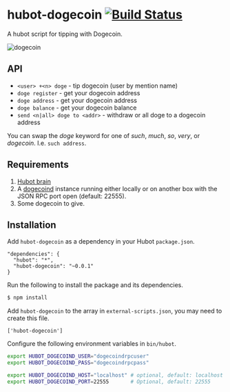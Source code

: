 # hubot-dogecoin [![Build Status](https://travis-ci.org/jico/hubot-dogecoin.svg?branch=travis)](https://travis-ci.org/jico/hubot-dogecoin)

A hubot script for tipping with Dogecoin.

![dogecoin](http://i.imgur.com/klX8aS3l.png)

## API

* `<user> +<n> doge` - tip <user> <n> dogecoin (user by mention name)
* `doge register` - get your dogecoin address
* `doge address`  - get your dogecoin address
* `doge balance`  - get your dogecoin balance
* `send <n|all> doge to <addr>` - withdraw <n> or all doge to a dogecoin address

You can swap the _doge_ keyword for one of _such_, _much_, _so_, _very_, or _dogecoin_. I.e. `such address`.

## Requirements

1. [Hubot brain](https://github.com/github/hubot/blob/master/docs/scripting.md#persistence)
2. A [dogecoind](https://github.com/dogecoin/dogecoin) instance running either locally or on another box with the JSON RPC port open (default: 22555).
3. Some dogecoin to give.

## Installation

Add `hubot-dogecoin` as a dependency in your Hubot `package.json`.
```
"dependencies": {
  "hubot": "*",
  "hubot-dogecoin": "~0.0.1"
}
```

Run the following to install the package and its dependencies.
```bash
$ npm install
```

Add `hubot-dogecoin` to the array in `external-scripts.json`, you may need to create this file.
```
['hubot-dogecoin']
```

Configure the following environment variables in `bin/hubot`.
```bash
export HUBOT_DOGECOIND_USER="dogecoindrpcuser"
export HUBOT_DOGECOIND_PASS="dogecoindrpcpass"

export HUBOT_DOGECOIND_HOST="localhost" # optional, default: localhost
export HUBOT_DOGECOIND_PORT=22555       # Optional, default: 22555
```
